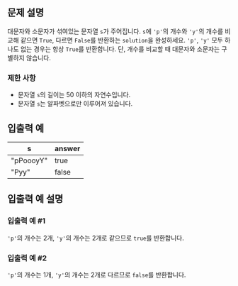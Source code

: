 ## 문제 설명

대문자와 소문자가 섞여있는 문자열 `s`가 주어집니다. `s`에 `'p'`의 개수와 `'y'`의 개수를 비교해 같으면 `True`, 다르면 `False`를 반환하는 `solution`을 완성하세요. `'p'`, `'y'` 모두 하나도 없는 경우는 항상 `True`를 반환합니다. 단, 개수를 비교할 때 대문자와 소문자는 구별하지 않습니다.

### 제한 사항
- 문자열 `s`의 길이는 50 이하의 자연수입니다.
- 문자열 `s`는 알파벳으로만 이루어져 있습니다.

## 입출력 예

| s          | answer |
|------------|--------|
| "pPoooyY"  | true   |
| "Pyy"      | false  |

## 입출력 예 설명

### 입출력 예 #1
`'p'`의 개수는 2개, `'y'`의 개수는 2개로 같으므로 `true`를 반환합니다.

### 입출력 예 #2
`'p'`의 개수는 1개, `'y'`의 개수는 2개로 다르므로 `false`를 반환합니다.
